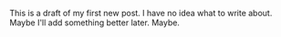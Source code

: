 This is a draft of my first new post. 
I have no idea what to write about. 
Maybe I'll add something better later. Maybe. 
